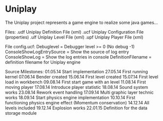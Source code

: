 Uniplay
=======

The Uniplay project represents a game engine to realize some java games...

Files:
    .udf    Uniplay Definition File (xml)
    .ucf    Uniplay Configuration File (properties)
    .ulf    Uniplay Level File (xml)
    .upf    Uniplay Player File (xml)

File config.ucf:
    Debuglevel = Debugger level >= 0 (No debug -1)
    ConsoleShowLogEntrySource = Show the source of log entry
    ConsoleShowLog = Show the log entries in console
    DefinitionFilename = definition filename for Uniplay engine

Source Milestones:
    01.05.14    Start implementation
    27.05.14    First running kernel
    07.06.14    Bender created
    15.06.14    First level created
    15.07.14    First level load in workbench
    09.08.14    First start game with an level
    11.08.14    First moving player
    17.08.14    Introduce player statistic
    18.08.14    Sound system works
    23.08.14    Rework event handling
    17.09.14    Multi graphic layer technic works
    18.09.14    Start physics engine implementation
    10.10.14    First functioning physics engine effect (Momentum conservation)
    14.12.14    All levels included
    19.12.14    Explosion works
    22.01.15    Definition for the data storage module
